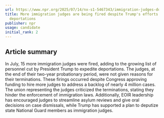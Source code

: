 ```yaml
---
url: https://www.npr.org/2025/07/14/nx-s1-5467343/immigration-judges-doj-trump-enforcement
title: More immigration judges are being fired despite Trump's efforts to speed up
  deportations
publisher: npr
usage: candidate
initial_rank: 2
---
```

## Article summary
In July, 15 more immigration judges were fired, adding to the growing list of personnel cut by President Trump to expedite deportations. The judges, at the end of their two-year probationary period, were not given reasons for their terminations. These firings occurred despite Congress approving funding to hire more judges to address a backlog of nearly 4 million cases. The union representing the judges criticized the terminations, stating they hinder the enforcement of immigration laws. Additionally, EOIR leadership has encouraged judges to streamline asylum reviews and give oral decisions on case dismissals, while Trump has supported a plan to deputize state National Guard members as immigration judges.
